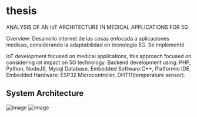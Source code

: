 # thesis
ANALYSIS OF AN IoT ARCHITECTURE IN MEDICAL APPLICATIONS FOR 5G

Overview: Desarrollo internet de las cosas enfocada a aplicaciones medicas, considerando la adaptabilidad en tecnologia 5G. Se implementó


IoT development focused on medical applications, this approach focused on considering iot impact on 5G technology. 
Backend development using: PHP, Python, NodeJS, Mysql Database.
Embedded Software:C++, Platformio IDE.
Embedded Hardware: ESP32 Microcontroller, DHT11(temperature sensor).

## System Architecture
![image](https://user-images.githubusercontent.com/60117633/164813337-235bac04-5759-489d-babe-e6f8944c94f3.png)
![image](https://user-images.githubusercontent.com/60117633/164812713-8de5bf0f-8063-489f-8e30-8d8e361dbdb7.png)

